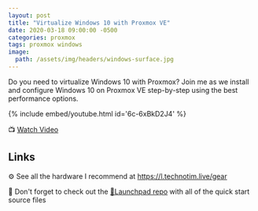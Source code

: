 ```yaml
---
layout: post
title: "Virtualize Windows 10 with Proxmox VE"
date: 2020-03-18 09:00:00 -0500
categories: proxmox
tags: proxmox windows
image:
  path: /assets/img/headers/windows-surface.jpg
---
```


Do you need to virtualize Windows 10 with Proxmox? Join me as we install and configure Windows 10 on Proxmox VE step-by-step using the best performance options.

{% include embed/youtube.html id='6c-6xBkD2J4' %}

📺 [Watch Video](https://www.youtube.com/watch?v=6c-6xBkD2J4)

## Links

⚙️ See all the hardware I recommend at <https://l.technotim.live/gear>

🚀 Don't forget to check out the [🚀Launchpad repo](https://l.technotim.live/quick-start) with all of the quick start source files
